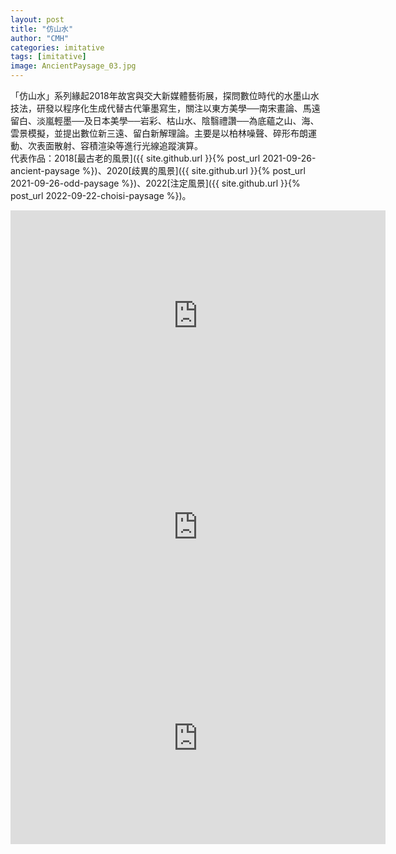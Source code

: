 ```yaml
---
layout: post
title: "仿山水"
author: "CMH"
categories: imitative
tags: [imitative]
image: AncientPaysage_03.jpg
---
```


「仿山水」系列緣起2018年故宮與交大新媒體藝術展，探問數位時代的水墨山水技法，研發以程序化生成代替古代筆墨寫生，關注以東方美學──南宋畫論、馬遠留白、淡嵐輕墨──及日本美學──岩彩、枯山水、陰翳禮讚──為底蘊之山、海、雲景模擬，並提出數位新三遠、留白新解理論。主要是以柏林噪聲、碎形布朗運動、次表面散射、容積渲染等進行光線追蹤演算。  
代表作品：2018[最古老的風景]({{ site.github.url }}{% post_url 2021-09-26-ancient-paysage %})、2020[歧異的風景]({{ site.github.url }}{% post_url 2021-09-26-odd-paysage %})、2022[注定風景]({{ site.github.url }}{% post_url 2022-09-22-choisi-paysage %})。  


<!-- Modified from https://github.com/nathancy/jekyll-embed-video -->
<div class="iframe-container">
    <iframe
        width="600" height="338"
        src="https://www.youtube.com/embed/K-X9fuDsK40"
        frameborder="0"
        allow="accelerometer; autoplay; encrypted-media; gyroscope; picture-in-picture"
        allowfullscreen>
    </iframe>
</div>

<div class="iframe-container">
    <iframe
        width="600" height="338"
        src="https://www.youtube.com/embed/H8yc-bTT4Ac"
        frameborder="0"
        allow="accelerometer; autoplay; encrypted-media; gyroscope; picture-in-picture"
        allowfullscreen>
    </iframe>
</div>

<div class="iframe-container">
    <iframe
        width="600" height="338"
        src="https://www.youtube.com/embed/gWsv4ViO8j8"
        frameborder="0"
        allow="accelerometer; autoplay; encrypted-media; gyroscope; picture-in-picture"
        allowfullscreen>
    </iframe>
</div>
  
  
  
  
  
